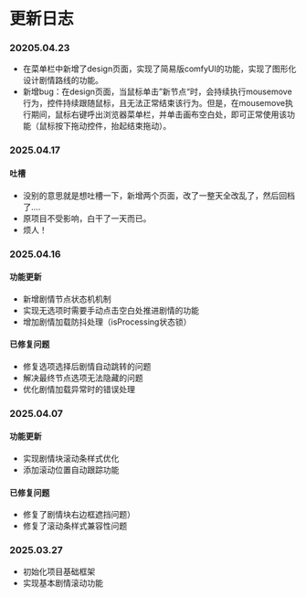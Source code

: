 # 更新日志

### 20205.04.23

- 在菜单栏中新增了design页面，实现了简易版comfyUI的功能，实现了图形化设计剧情路线的功能。
- 新增bug：在design页面，当鼠标单击”新节点“时，会持续执行mousemove行为，控件持续跟随鼠标，且无法正常结束该行为。但是，在mousemove执行期间，鼠标右键呼出浏览器菜单栏，并单击画布空白处，即可正常使用该功能（鼠标按下拖动控件，抬起结束拖动）。



### 2025.04.17

#### 吐槽

- 没别的意思就是想吐槽一下，新增两个页面，改了一整天全改乱了，然后回档了....
- 原项目不受影响，白干了一天而已。
- 烦人！



### 2025.04.16
#### 功能更新
- 新增剧情节点状态机机制
- 实现无选项时需要手动点击空白处推进剧情的功能
- 增加剧情加载防抖处理（isProcessing状态锁）

#### 已修复问题
- 修复选项选择后剧情自动跳转的问题
- 解决最终节点选项无法隐藏的问题
- 优化剧情加载异常时的错误处理

### 2025.04.07
#### 功能更新
- 实现剧情块滚动条样式优化
- 添加滚动位置自动跟踪功能

#### 已修复问题
- 修复了剧情块右边框遮挡问题）
- 修复了滚动条样式兼容性问题

### 2025.03.27
- 初始化项目基础框架
- 实现基本剧情滚动功能